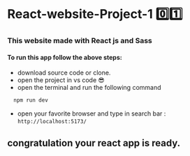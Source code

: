 # React-website-Project-1  0️⃣1️⃣

### This website made with React js and Sass


#### To run this app follow the above steps:

- download source code or clone. 
- open the project in vs code 😎
- open the terminal and run the following command

```js
  npm run dev
```

- open your favorite browser and type in search bar : `` http://localhost:5173/ ``

## congratulation your react app is ready.
